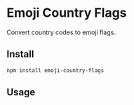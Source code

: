 # Emoji Country Flags

Convert country codes to emoji flags.

## Install

```sh
npm install emoji-country-flags
```

## Usage

```typescript
```